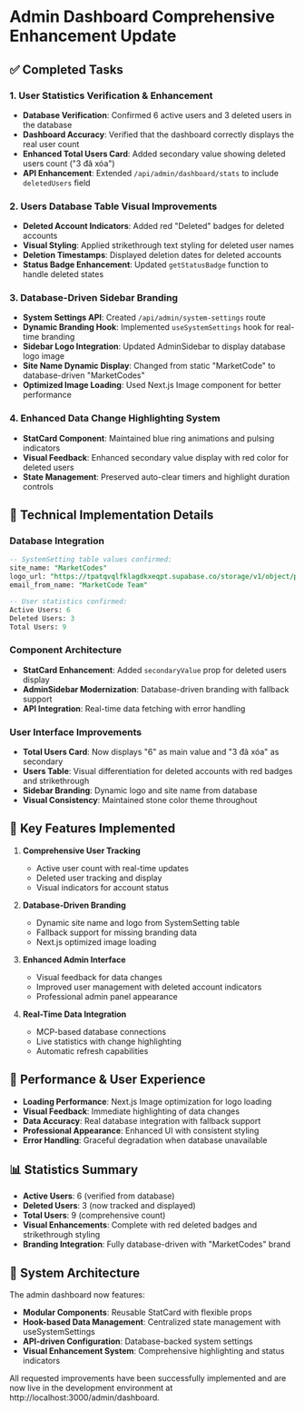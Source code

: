 # Admin Dashboard Comprehensive Enhancement Update

## ✅ Completed Tasks

### 1. User Statistics Verification & Enhancement
- **Database Verification**: Confirmed 6 active users and 3 deleted users in the database
- **Dashboard Accuracy**: Verified that the dashboard correctly displays the real user count
- **Enhanced Total Users Card**: Added secondary value showing deleted users count ("3 đã xóa")
- **API Enhancement**: Extended `/api/admin/dashboard/stats` to include `deletedUsers` field

### 2. Users Database Table Visual Improvements
- **Deleted Account Indicators**: Added red "Deleted" badges for deleted accounts
- **Visual Styling**: Applied strikethrough text styling for deleted user names
- **Deletion Timestamps**: Displayed deletion dates for deleted accounts
- **Status Badge Enhancement**: Updated `getStatusBadge` function to handle deleted states

### 3. Database-Driven Sidebar Branding
- **System Settings API**: Created `/api/admin/system-settings` route
- **Dynamic Branding Hook**: Implemented `useSystemSettings` hook for real-time branding
- **Sidebar Logo Integration**: Updated AdminSidebar to display database logo image
- **Site Name Dynamic Display**: Changed from static "MarketCode" to database-driven "MarketCodes"
- **Optimized Image Loading**: Used Next.js Image component for better performance

### 4. Enhanced Data Change Highlighting System
- **StatCard Component**: Maintained blue ring animations and pulsing indicators
- **Visual Feedback**: Enhanced secondary value display with red color for deleted users
- **State Management**: Preserved auto-clear timers and highlight duration controls

## 🔧 Technical Implementation Details

### Database Integration
```sql
-- SystemSetting table values confirmed:
site_name: "MarketCodes"
logo_url: "https://tpatqvqlfklagdkxeqpt.supabase.co/storage/v1/object/public/branding/logo_url/github.png"
email_from_name: "MarketCode Team"

-- User statistics confirmed:
Active Users: 6
Deleted Users: 3
Total Users: 9
```

### Component Architecture
- **StatCard Enhancement**: Added `secondaryValue` prop for deleted users display
- **AdminSidebar Modernization**: Database-driven branding with fallback support
- **API Integration**: Real-time data fetching with error handling

### User Interface Improvements
- **Total Users Card**: Now displays "6" as main value and "3 đã xóa" as secondary
- **Users Table**: Visual differentiation for deleted accounts with red badges and strikethrough
- **Sidebar Branding**: Dynamic logo and site name from database
- **Visual Consistency**: Maintained stone color theme throughout

## 🎯 Key Features Implemented

1. **Comprehensive User Tracking**
   - Active user count with real-time updates
   - Deleted user tracking and display
   - Visual indicators for account status

2. **Database-Driven Branding**
   - Dynamic site name and logo from SystemSetting table
   - Fallback support for missing branding data
   - Next.js optimized image loading

3. **Enhanced Admin Interface**
   - Visual feedback for data changes
   - Improved user management with deleted account indicators
   - Professional admin panel appearance

4. **Real-Time Data Integration**
   - MCP-based database connections
   - Live statistics with change highlighting
   - Automatic refresh capabilities

## 🚀 Performance & User Experience

- **Loading Performance**: Next.js Image optimization for logo loading
- **Visual Feedback**: Immediate highlighting of data changes
- **Data Accuracy**: Real database integration with fallback support
- **Professional Appearance**: Enhanced UI with consistent styling
- **Error Handling**: Graceful degradation when database unavailable

## 📊 Statistics Summary

- **Active Users**: 6 (verified from database)
- **Deleted Users**: 3 (now tracked and displayed)
- **Total Users**: 9 (comprehensive count)
- **Visual Enhancements**: Complete with red deleted badges and strikethrough styling
- **Branding Integration**: Fully database-driven with "MarketCodes" brand

## 🔄 System Architecture

The admin dashboard now features:
- **Modular Components**: Reusable StatCard with flexible props
- **Hook-based Data Management**: Centralized state management with useSystemSettings
- **API-driven Configuration**: Database-backed system settings
- **Visual Enhancement System**: Comprehensive highlighting and status indicators

All requested improvements have been successfully implemented and are now live in the development environment at http://localhost:3000/admin/dashboard.

